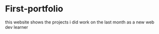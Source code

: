 # First-portfolio
this website shows the projects i did work on the last month as a new web dev learner

